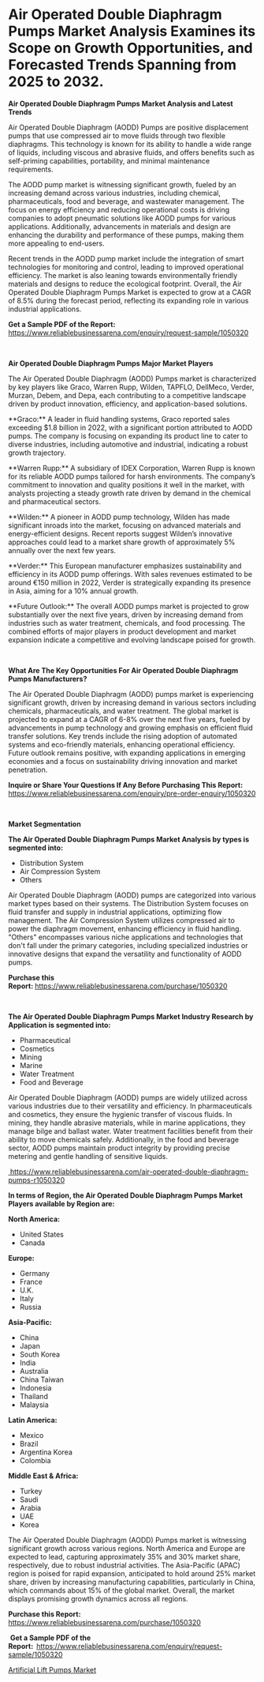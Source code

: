 <p><h1>Air Operated Double Diaphragm Pumps Market Analysis Examines its Scope on Growth Opportunities, and Forecasted Trends Spanning from 2025 to 2032.</h1></p><p><strong>Air Operated Double Diaphragm Pumps Market Analysis and Latest Trends</strong></p>
<p><p>Air Operated Double Diaphragm (AODD) Pumps are positive displacement pumps that use compressed air to move fluids through two flexible diaphragms. This technology is known for its ability to handle a wide range of liquids, including viscous and abrasive fluids, and offers benefits such as self-priming capabilities, portability, and minimal maintenance requirements. </p><p>The AODD pump market is witnessing significant growth, fueled by an increasing demand across various industries, including chemical, pharmaceuticals, food and beverage, and wastewater management. The focus on energy efficiency and reducing operational costs is driving companies to adopt pneumatic solutions like AODD pumps for various applications. Additionally, advancements in materials and design are enhancing the durability and performance of these pumps, making them more appealing to end-users.</p><p>Recent trends in the AODD pump market include the integration of smart technologies for monitoring and control, leading to improved operational efficiency. The market is also leaning towards environmentally friendly materials and designs to reduce the ecological footprint. Overall, the Air Operated Double Diaphragm Pumps Market is expected to grow at a CAGR of 8.5% during the forecast period, reflecting its expanding role in various industrial applications.</p></p>
<p><strong>Get a Sample PDF of the Report:&nbsp;</strong> <a href="https://www.reliablebusinessarena.com/enquiry/request-sample/1050320?utm_campaign=2131&utm_medium=2&utm_source=Github&utm_content=ia&utm_term=20022025&utm_id=air-operated-double-diaphragm-pumps">https://www.reliablebusinessarena.com/enquiry/request-sample/1050320</a></p>
<p>&nbsp;</p>
<p><strong>Air Operated Double Diaphragm Pumps Major Market Players</strong></p>
<p><p>The Air Operated Double Diaphragm (AODD) Pumps market is characterized by key players like Graco, Warren Rupp, Wilden, TAPFLO, DellMeco, Verder, Murzan, Debem, and Depa, each contributing to a competitive landscape driven by product innovation, efficiency, and application-based solutions.</p><p>**Graco:** A leader in fluid handling systems, Graco reported sales exceeding $1.8 billion in 2022, with a significant portion attributed to AODD pumps. The company is focusing on expanding its product line to cater to diverse industries, including automotive and industrial, indicating a robust growth trajectory.</p><p>**Warren Rupp:** A subsidiary of IDEX Corporation, Warren Rupp is known for its reliable AODD pumps tailored for harsh environments. The company’s commitment to innovation and quality positions it well in the market, with analysts projecting a steady growth rate driven by demand in the chemical and pharmaceutical sectors.</p><p>**Wilden:** A pioneer in AODD pump technology, Wilden has made significant inroads into the market, focusing on advanced materials and energy-efficient designs. Recent reports suggest Wilden’s innovative approaches could lead to a market share growth of approximately 5% annually over the next few years.</p><p>**Verder:** This European manufacturer emphasizes sustainability and efficiency in its AODD pump offerings. With sales revenues estimated to be around €150 million in 2022, Verder is strategically expanding its presence in Asia, aiming for a 10% annual growth.</p><p>**Future Outlook:** The overall AODD pumps market is projected to grow substantially over the next five years, driven by increasing demand from industries such as water treatment, chemicals, and food processing. The combined efforts of major players in product development and market expansion indicate a competitive and evolving landscape poised for growth.</p></p>
<p>&nbsp;</p>
<p><strong>What Are The Key Opportunities For Air Operated Double Diaphragm Pumps Manufacturers?</strong></p>
<p><p>The Air Operated Double Diaphragm (AODD) pumps market is experiencing significant growth, driven by increasing demand in various sectors including chemicals, pharmaceuticals, and water treatment. The global market is projected to expand at a CAGR of 6-8% over the next five years, fueled by advancements in pump technology and growing emphasis on efficient fluid transfer solutions. Key trends include the rising adoption of automated systems and eco-friendly materials, enhancing operational efficiency. Future outlook remains positive, with expanding applications in emerging economies and a focus on sustainability driving innovation and market penetration.</p></p>
<p><strong>Inquire or Share Your Questions If Any Before Purchasing This Report:</strong> <a href="https://www.reliablebusinessarena.com/enquiry/pre-order-enquiry/1050320?utm_campaign=2131&utm_medium=2&utm_source=Github&utm_content=ia&utm_term=20022025&utm_id=air-operated-double-diaphragm-pumps">https://www.reliablebusinessarena.com/enquiry/pre-order-enquiry/1050320</a></p>
<p>&nbsp;</p>
<p><strong>Market Segmentation</strong></p>
<p><strong>The Air Operated Double Diaphragm Pumps Market Analysis by types is segmented into:</strong></p>
<p><ul><li>Distribution System</li><li>Air Compression System</li><li>Others</li></ul></p>
<p><p>Air Operated Double Diaphragm (AODD) pumps are categorized into various market types based on their systems. The Distribution System focuses on fluid transfer and supply in industrial applications, optimizing flow management. The Air Compression System utilizes compressed air to power the diaphragm movement, enhancing efficiency in fluid handling. "Others" encompasses various niche applications and technologies that don't fall under the primary categories, including specialized industries or innovative designs that expand the versatility and functionality of AODD pumps.</p></p>
<p><strong>Purchase this Report:&nbsp;</strong><a href="https://www.reliablebusinessarena.com/purchase/1050320?utm_campaign=2131&utm_medium=2&utm_source=Github&utm_content=ia&utm_term=20022025&utm_id=air-operated-double-diaphragm-pumps">https://www.reliablebusinessarena.com/purchase/1050320</a></p>
<p>&nbsp;</p>
<p><strong>The Air Operated Double Diaphragm Pumps Market Industry Research by Application is segmented into:</strong></p>
<p><ul><li>Pharmaceutical</li><li>Cosmetics</li><li>Mining</li><li>Marine</li><li>Water Treatment</li><li>Food and Beverage</li></ul></p>
<p><p>Air Operated Double Diaphragm (AODD) pumps are widely utilized across various industries due to their versatility and efficiency. In pharmaceuticals and cosmetics, they ensure the hygienic transfer of viscous fluids. In mining, they handle abrasive materials, while in marine applications, they manage bilge and ballast water. Water treatment facilities benefit from their ability to move chemicals safely. Additionally, in the food and beverage sector, AODD pumps maintain product integrity by providing precise metering and gentle handling of sensitive liquids.</p></p>
<p><a href="https://www.reliablebusinessarena.com/air-operated-double-diaphragm-pumps-r1050320?utm_campaign=2131&utm_medium=2&utm_source=Github&utm_content=ia&utm_term=20022025&utm_id=air-operated-double-diaphragm-pumps">&nbsp;https://www.reliablebusinessarena.com/air-operated-double-diaphragm-pumps-r1050320</a></p>
<p><strong>In terms of Region, the Air Operated Double Diaphragm Pumps Market Players available by Region are:</strong></p>
<p>
    <p> <strong> North America: </strong>
        <ul>
            <li>United States</li>
            <li>Canada</li>
        </ul>
        </p> 
    <p> <strong> Europe: </strong>
        <ul>
            <li>Germany</li>
            <li>France</li>
            <li>U.K.</li>
            <li>Italy</li>
            <li>Russia</li>
        </ul>
        </p> 
    <p> <strong> Asia-Pacific: </strong>
        <ul>
            <li>China</li>
            <li>Japan</li>
            <li>South Korea</li>
            <li>India</li>
            <li>Australia</li>
            <li>China Taiwan</li>
            <li>Indonesia</li>
            <li>Thailand</li>
            <li>Malaysia</li>
        </ul>
        </p> 
    <p> <strong> Latin America: </strong>
        <ul>
            <li>Mexico</li>
            <li>Brazil</li>
            <li>Argentina Korea</li>
            <li>Colombia</li>
        </ul>
        </p> 
    <p> <strong> Middle East & Africa: </strong>
        <ul>
            <li>Turkey</li>
            <li>Saudi</li>
            <li>Arabia</li>
            <li>UAE</li>
            <li>Korea</li>
        </ul>
    </p>
    </p>
<p><p>The Air Operated Double Diaphragm (AODD) Pumps market is witnessing significant growth across various regions. North America and Europe are expected to lead, capturing approximately 35% and 30% market share, respectively, due to robust industrial activities. The Asia-Pacific (APAC) region is poised for rapid expansion, anticipated to hold around 25% market share, driven by increasing manufacturing capabilities, particularly in China, which commands about 15% of the global market. Overall, the market displays promising growth dynamics across all regions.</p></p>
<p><strong>Purchase this Report: </strong><a href="https://www.reliablebusinessarena.com/purchase/1050320?utm_campaign=2131&utm_medium=2&utm_source=Github&utm_content=ia&utm_term=20022025&utm_id=air-operated-double-diaphragm-pumps">https://www.reliablebusinessarena.com/purchase/1050320</a></p>
<p>&nbsp;<strong>Get a Sample PDF of the Report:&nbsp;&nbsp;</strong><a href="https://www.reliablebusinessarena.com/enquiry/request-sample/1050320?utm_campaign=2131&utm_medium=2&utm_source=Github&utm_content=ia&utm_term=20022025&utm_id=air-operated-double-diaphragm-pumps">https://www.reliablebusinessarena.com/enquiry/request-sample/1050320</a></p>
<p><strong></strong></p>
<p><p><a href="https://github.com/SamiaChowdhury801/Market-Research-Report-List-1/blob/main/artificial-lift-pumps-market.md?utm_campaign=2131&utm_medium=2&utm_source=Github&utm_content=ia&utm_term=20022025&utm_id=air-operated-double-diaphragm-pumps">Artificial Lift Pumps Market</a></p></p>
